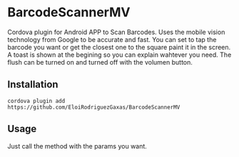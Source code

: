 # BarcodeScannerMV
Cordova plugin for Android APP to Scan Barcodes. Uses the mobile vision technology from Google to be accurate and fast. 
You can set to tap the barcode you want or get the closest one to the square paint it in the screen. 
A toast is shown at the begining so you can explain wahtever you need. 
The flush can be turned on and turned off with the volumen button. 

## Installation
```
cordova plugin add https://github.com/EloiRodriguezGaxas/BarcodeScannerMV
```

## Usage
Just call the method with the params you want.
```

```
